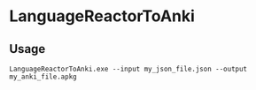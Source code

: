 # LanguageReactorToAnki

## Usage

`LanguageReactorToAnki.exe --input my_json_file.json --output my_anki_file.apkg`